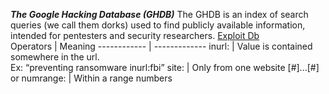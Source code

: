 ***The Google Hacking Database (GHDB)*** The GHDB is an index of search queries (we call them dorks) used to find publicly available information, intended for pentesters and security researchers. [Exploit Db](https://www.exploit-db.com/google-hacking-database)  
Operators | Meaning
------------ | -------------
inurl: | Value is contained somewhere in the url.  
Ex: “preventing ransomware ​inurl:fbi​”
site: | Only from one website
[#]...[#] or numrange: | Within a range numbers
